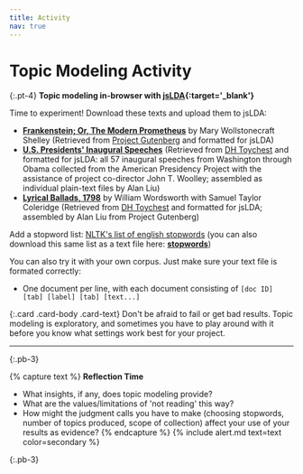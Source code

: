 ```yaml
---
title: Activity
nav: true
---
```


# Topic Modeling Activity

{:.pt-4}
**Topic modeling in-browser with [jsLDA](https://mimno.infosci.cornell.edu/jsLDA/){:target='_blank'}**

Time to experiment! Download these texts and upload them to jsLDA:
- **[Frankenstein; Or, The Modern Prometheus](../data/frankenstein.zip)** by Mary Wollstonecraft Shelley (Retrieved from [Project Gutenberg](https://www.gutenberg.org/ebooks/84) and formatted for jsLDA)
- **[U.S. Presidents' Inaugural Speeches](../data/presidents.zip)** (Retrieved from [DH Toychest](http://dhresourcesforprojectbuilding.pbworks.com/w/page/69244469/Data%20Collections%20and%20Datasets) and formatted for jsLDA: all 57 inaugural speeches from Washington through Obama collected from the American Presidency Project with the assistance of project co-director John T. Woolley; assembled as individual plain-text files by Alan Liu)
- **[Lyrical Ballads, 1798](../data/wordsworth.zip)** by William Wordsworth with Samuel Taylor Coleridge (Retrieved from [DH Toychest](http://dhresourcesforprojectbuilding.pbworks.com/w/page/69244469/Data%20Collections%20and%20Datasets) and formatted for jsLDA; assembled by Alan Liu from Project Gutenberg)

Add a stopword list: [NLTK's list of english stopwords](https://gist.github.com/sebleier/554280) (you can also download this same list as a text file here: **[stopwords](../data/stopwords.zip)**)


You can also try it with your own corpus. Just make sure your text file is formated correctly:
- One document per line, with each document consisting of `[doc ID] [tab] [label] [tab] [text...]`

{:.card .card-body .card-text}
Don't be afraid to fail or get bad results. 
Topic modeling is exploratory, and sometimes you have to play around with it before you know what settings work best for your project.

---
{:.pb-3}

{% capture text %}
**Reflection Time** 
- What insights, if any, does topic modeling provide?
- What are the values/limitations of 'not reading' this way?
- How might the judgment calls you have to make (choosing stopwords, number of topics produced, scope of collection) affect your use of your results as evidence?
{% endcapture %}
{% include alert.md text=text color=secondary %}

{:.pb-3}